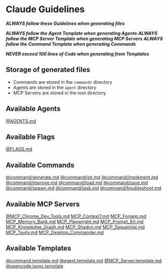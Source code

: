 # Claude Guidelines

***ALWAYS follow these Guidelines when generating files***

***ALWAYS follow the Agent Template when generating Agents***
***ALWAYS follow the MCP Server Template when generating MCP Servers***
***ALWAYS follow the Command Template when generating Commands***

***NEVER exceed 100 lines of Code when generating from Templates***

## Storage of generated files

- Commands are stored in the `commands` directory
- Agents are stored in the `agent` directory
- MCP Servers are stored in the root directory

## Available Agents

[@AGENTS.md](./AGENTS.md)

## Available Flags

[@FLAGS.md](./FLAGS.md)

## Available Commands

[@command/generate.md](./command/generate.md)
[@command/git.md](./command/git.md)
[@command/implement.md](./command/implement.md)
[@command/improve.md](./command/improve.md)
[@command/load.md](./command/load.md)
[@command/save.md](./command/save.md)
[@command/spawn.md](./command/spawn.md)
[@command/task.md](./command/task.md)
[@command/troubleshoot.md](./command/troubleshoot.md)

## Available MCP Servers

[@MCP_Chrome_Dev_Tools.md](MCP_Chrome_Dev_Tools.md)
[MCP_Context7.md](MCP_Context7.md)
[MCP_Forgejo.md](MCP_Forgejo.md)
[MCP_Memory_Bank.md](MCP_Memory_Bank.md)
[MCP_Playwright.md](MCP_Playwright.md)
[MCP_Prompt_Kit.md](MCP_Prompt_Kit.md)
[MCP_Knowledge_Graph.md](MCP_Knowledge_Graph.md)
[MCP_Shadcn.md](MCP_Shadcn.md)
[MCP_Sequential.md](MCP_Sequential.md)
[MCP_Tavily.md](MCP_Tavily.md)
[MCP_Desktop_Commander.md](MCP_Desktop_Commander.md)

## Available Templates

[@command.template.md](./templates/command.template.md)
[@agent.template.md](./templates/agent.template.md)
[@MCP_Server.template.md](./templates/MCP_Server.template.md)
[@opencode.jsonc.template](./templates/opencode.jsonc.template)


